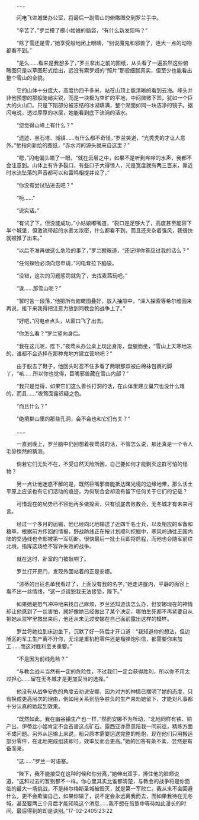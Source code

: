 　　……

　　闪电飞进城堡办公室，将最后一副雪山的俯瞰图交到罗兰手中。

　　“辛苦了，”罗兰摸了摸小姑娘的脑袋，“有什么新发现吗？”

　　“除了雪还是雪，”她享受般地闭上眼睛，“别说魔鬼和邪兽了，连大一点的动物都看不到。”

　　“是么……看来是我想多了，”罗兰拿出之前的图纸，从头看了一遍虽然这些俯瞰图只是以草图形式绘出，远没有索罗娅的“照片”那般细腻真实，但至少也能看出整个雪山的全貌。

　　它的山体十分庞大，高度约四千多米，站在山顶上能清晰的看到云海。峰头并非他预想的那般陡峭尖锐，而是一块极为空旷的平地，中间微微下凹，犹如一个巨大的火山口。只是下陷部分被冻结的冰湖填满，整个湖面如同一块洁净的镜子。据闪电说，透过厚厚的冰层，她能看到底下流淌的活水。

　　“您觉得山峰上有什么？”

　　“遗迹、黑石塔、城镇……有什么都不奇怪，”罗兰笑道，“光秃秃的才让人意外。”他指向新绘的图纸，“赤水河的源头就来自这里？”

　　“嗯，”闪电偏头瞄了一眼，“就在云层之中，如果不是听到哗哗的水声，我都不会注意到。山体上有许多裂口，有些口子大得惊人，光是宽度就有两三百米，靠近时水流坠落的声音都可以和雷鸣相提并论了。”

　　“你没有尝试钻进去吧？”

　　“呃……”

　　“说实话。”

　　“有试了下，但没能成功，”小姑娘嘟嘴道，“裂口是足够大了，高度甚至能容下半个城堡，但激流带起的水雾太浓密，什么都看不到，而且还夹杂着强风，我很快就被推了出来。”

　　“以后不准再做这么危险的事了，”罗兰瞪眼道，“还记得你答应过我的话么？”

　　“任何探险必须向您申请，”闪电耷拉下脑袋。

　　“没错，这次的习题惩罚就免了，去找麦茜玩吧。”

　　“诶……那雪山呢？”

　　“暂时告一段落，”他把所有俯瞰图叠好，放入抽屉中，“深入探索等希尔维回来再说，接下来我得把注意力放到同教会的战争上了。”

　　“好吧，”闪电点点头，从窗口飞了出去。

　　“你怎么看？”罗兰望向身后。

　　“我在这儿呢，陛下，”夜莺从办公桌上现出身形，盘腿而坐，“雪山上天寒地冻的，谁都不会选择在那种鬼地方建立营地吧？”

　　由于脱去了鞋子，他回头时忍不住多看了两眼那双被白棉袜包裹的脚丫，“咳……所以你也觉得，巨嘴邪兽藏在雪山内部？”

　　“我只是觉得，如果它们这么善长打洞的话，在山体里建立巢穴也没什么难的，而且……”夜莺面露迟疑之色。

　　“而且什么？”

　　“绝境群山里的那些孔洞，会不会也和它们有关？”

　　……

　　一直到晚上，罗兰脑中仍回想着夜莺说的话，不管怎么说，那还真是一个令人毛骨悚然的猜测。

　　倘若它们无处不在，不受自然天险所困，自己要如何才能剿灭这群可怕的怪物？

　　另一点让他迷惑不解的是，既然巨嘴邪兽能抵达曙光境的边缘地带，那么沃土平原上应该也有它们活动的痕迹，为何联合会却没有留下任何关于它们的记载？

　　可惜现在的局势已不容他再多做探索，只有彻底击败教会，无冬城才有未来可言。

　　经过一个多月的运输，他已经向北地输送了近四千名士兵，以及相应的军备和粮草。根据前方传回的情报，野战防线正在按计划顺利挖掘中，寒风岭通往王国内陆的交通线也全部被第一军切断。很快最后一批士兵即将启程，而他也会随军前往北境，指挥这场绝不容许失败的战争。

　　就在这时，卧室的门被敲响了。

　　罗兰打开房门，发现外面站着的正是安娜。

　　“温蒂的出征名单我看过了，上面没有我的名字，”她走进屋内，平静的面容上看不出一丝情绪，“这一点请恕我无法接受，陛下。”

　　如果她是怒气冲冲地来找自己麻烦，罗兰还知道该怎么办，但安娜现在的神情却让他感到了一丝害怕，就好像她已经做出了某个决定，哪怕生死都不再紧要自从把她从监牢里救出来后，他还从未见过安娜在自己面前露出这样的模样。

　　罗兰将她拉到床边坐下，沉默了好一阵后才开口道：“我知道你的想法，但边陲区的军工生产离不开你，无论是重机枪零件还是榴弹炮引信，都需要你来加工……而这对胜利至关重要。”

　　“不是因为前线危险？”

　　“与教会战斗当然有一定的危险性，不过我们一定会获得胜利，所以你不用太过担心……留在无冬城才是更加妥当的选择。”

　　他没有从战争安危的角度去劝说安娜，因为对方的神情已摆明了她的态度，只有换成更高层次的理由，例如用关系到战争胜负的生产来劝她留下，才能对凡事都十分认真的她起到效果。

　　“既然如此，我在幽谷镇生产也一样，”然而安娜不为所动，“北地同样有铁、铜产出，伊蒂丝小姐肯定不会吝啬这点矿石。露西亚亦愿意陪我一同前往，精炼方面不成问题。另外从运输上来说，船只原本需要运送完整的枪炮，现在他们只用搬运部分零件，在北地完成组装即可，效率反而会更高。”她的回答有条不紊，显然是有备而来。

　　“这……”罗兰一时语塞。

　　“陛下，我不能接受在这种时候和你分离，”她伸出双手，捧住他的脸颊说道，“这和过去的暂别都不一样。你心里其实比谁都清楚，与教会的战争将是你面临的最大一场挑战，不是赫尔梅斯圣城被毁灭，就是第一军败亡。我从来不会回避什么，更不会欺骗自己，如果你输了，说不定会永远离我而去，而如果我待在无冬城，甚至要两三个月后才能知晓这个消息……我不想在煎熬中等待如此漫长的时间，最后得到的却是诀别。”17-02-2405:23:22
